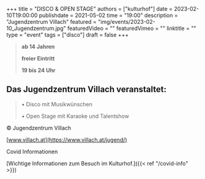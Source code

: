 +++
title = "DISCO & OPEN STAGE"
authors = ["kulturhof"]
date = 2023-02-10T19:00:00
publishdate = 2021-05-02
time = "19:00"
description = "Jugendzentrum Villach"
featured = "img/events/2023-02-10_Jugendzentrum.jpg"
featuredVideo = ""
featuredVimeo = ""
linktitle = ""
type = "event"
tags = ["disco"]
draft = false
+++


>**ab 14 Jahren**
>
>**freier Eintritt**
>
>**19 bis 24 Uhr**


## Das Jugendzentrum Villach veranstaltet: ##
>
>•	Disco mit Musikwünschen
>
>•	Open Stage mit Karaoke und Talentshow
>
© Jugendzentrum Villach



[www.villach.at](https://www.villach.at/jugend/)



Covid Informationen

[Wichtige Informationen zum Besuch im Kulturhof.]({{< ref "/covid-info" >}})
